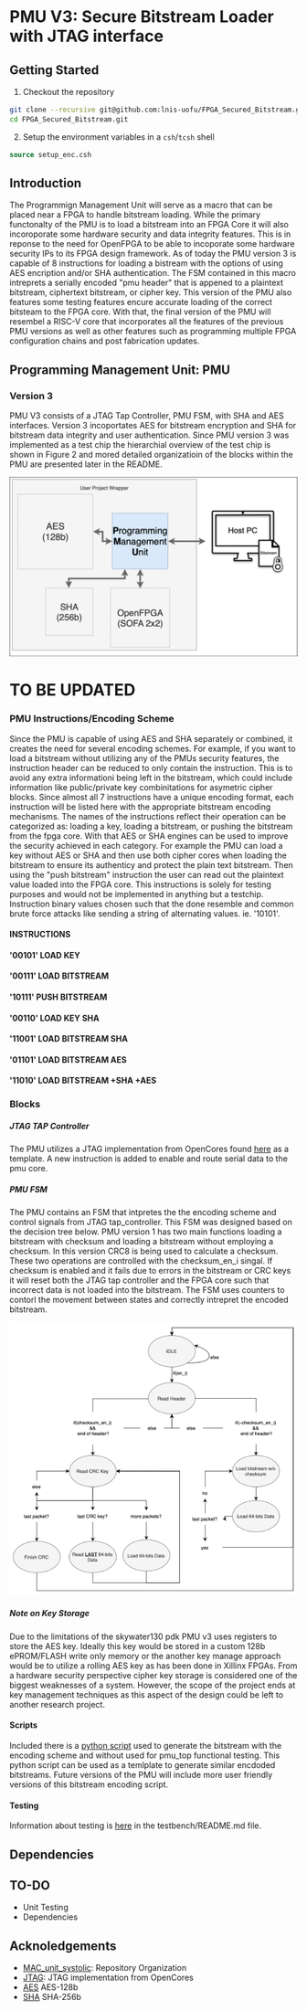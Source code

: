 # PMU V3: Secure Bitstream Loader with JTAG interface

## Getting Started

1. Checkout the repository
```sh
git clone --recursive git@github.com:lnis-uofu/FPGA_Secured_Bitstream.git
cd FPGA_Secured_Bitstream.git
```
2. Setup the environment variables in a `csh`/`tcsh` shell
```csh
source setup_enc.csh
```

## Introduction
The Programmign Management Unit will serve as a macro that can be placed near a FPGA to handle bitstream loading. While the primary functonalty of the PMU is to load a bitstream into an FPGA Core it will also incoroporate some hardware security and data integrity features. This is in reponse to the need for OpenFPGA to be able to incoporate some hardware security IPs to its FPGA design framework. As of today the PMU version 3 is capable of 8 instructions for loading a bistream with the options of using AES encription and/or SHA authentication. The FSM contained in this macro intreprets a serially encoded "pmu header" that is appened to a plaintext bitstream, ciphertext bitstream, or cipher key. This version of the PMU also features some testing features encure accurate loading of the correct bitsteam to the FPGA core. With that, the final version of the PMU will resembel a RISC-V core that incorporates all the features of the previous PMU versions as well as other features such as programming multiple FPGA configuration chains and post fabrication updates. 

## Programming Management Unit: PMU
### Version 3
  PMU V3 consists of a JTAG Tap Controller, PMU FSM, with SHA and AES interfaces. Version 3 incoportates AES for bitstream encryption and SHA for bitstream data integrity and user authentication. Since PMU version 3 was implemented as a test chip the hierarchial overview of the test chip is shown in Figure 2 and mored detailed organizatioin of the blocks within the PMU are presented later in the README.
  
  
 <p align="center">
  <img src="/docs/figures/PMU_caravel.png">
</p>

# TO BE UPDATED

### PMU Instructions/Encoding Scheme
Since the PMU is capable of using AES and SHA separately or combined, it creates the need for several encoding schemes. For example, if you want to load a bitstream without utilizing any of the PMUs security features, the instruction header can be reduced to only contain the instruction. This is to avoid any extra informationi being left in the bitstream, which could include information like public/private key combinitations for asymetric cipher blocks. Since almost all 7 instructions have a unique encoding format, each instruction will be listed here with the appropriate bitstream encoding mechanisms. The names of the instructions reflect their operation can be categorized as: loading a key, loading a bitstream, or pushing the bitstream from the fpga core. With that AES or SHA engines can be used to improve the security achieved in each category. 
For example the PMU can load a key without AES or SHA and then use both cipher cores when loading the bitstream to ensure its authenticy and protect the plain text bitstream. Then using the "push bitstream" instruction the user can read out the plaintext value loaded into the FPGA core. This instructions is solely for testing purposes and would not be implemented in anything but a testchip. Instruction binary values chosen such that the done resemble and common brute force attacks like sending a string of alternating values. ie. '10101'.

#### INSTRUCTIONS

#### '00101' LOAD KEY

#### '00111' LOAD BITSTREAM

#### '10111' PUSH BITSTREAM

#### '00110' LOAD KEY SHA

#### '11001' LOAD BITSTREAM SHA

#### '01101' LOAD BITSTREAM AES

#### '11010' LOAD BITSTREAM +SHA +AES

### Blocks
##### JTAG TAP Controller
The PMU utilizes a JTAG implementation from OpenCores found [here](https://github.com/freecores/jtag) as a template. A new instruction is added to enable and route serial data to the pmu core. 

##### PMU FSM
The PMU contains an FSM that intpretes the the encoding scheme and control signals from JTAG tap_controller. This FSM was designed based on the decision tree below. PMU version 1 has two main functions loading a bitstream with checksum and loading a bitstream without employing a checksum. In this version CRC8 is being used to calculate a checksum. These two operations are controlled with the checksum_en_i singal. If checksum is enabled and it fails due to errors in the bitstream or CRC keys it will reset both the JTAG tap controller and the FPGA core such that incorrect data is not loaded into the bitstream. The FSM uses counters to contorl the movement between states and correctly intrepret the encoded bitstream.

 <p align="center">
  <img src="/docs/figures/FSM_decision_tree.png">
</p>

##### Note on Key Storage
Due to the limitations of the skywater130 pdk PMU v3 uses registers to store the AES key. Ideally this key would be stored in a custom 128b ePROM/FLASH write only memory or the another key manage approach would be to utilize a rolling AES key as has been done in Xillinx FPGAs. From a hardware security perspective cipher key storage is considered one of the biggest weaknesses of a system. However, the scope of the project ends at key management techniques as this aspect of the design could be left to another research project.

#### Scripts
Included there is a [python script](https://github.com/lnis-uofu/FPGA_Secured_Bitstream/blob/v1/scripts/V1_encode.py) used to generate the bitstream with the encoding scheme and without used for pmu_top functional testing. This python script can be used as a temlplate to generate similar encdoded bitstreams. Future versions of the PMU will include more user friendly versions of this bitstream encoding script. 

#### Testing
Information about testing is [here](https://github.com/lnis-uofu/FPGA_Secured_Bitstream/blob/v1/testbench/README.md) in the testbench/README.md file.

## Dependencies
## TO-DO
 - Unit Testing
 - Dependencies
## Acknoledgements
- [MAC_unit_systolic](https://github.com/lnis-uofu/MAC_unit_systolic): Repository Organization
- [JTAG](https://github.com/freecores/jtag): JTAG implementation from OpenCores
- [AES](https://github.com/secworks/aes) AES-128b
- [SHA](https://github.com/secworks/sha256) SHA-256b
